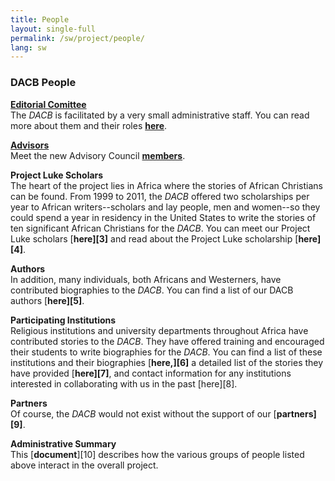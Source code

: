 ```yaml
---
title: People
layout: single-full
permalink: /sw/project/people/
lang: sw
---
```


### DACB People

**[Editorial Comittee](http://www.dacb.org/jonbio.htm)**  
The _DACB_ is facilitated by a very small administrative staff. You can read more about them and their roles [**here**](http://www.dacb.org/jonbio.htm).

**[Advisors](http://www.dacb.org/jonbio.htm)**  
Meet the new Advisory Council [**members**](http://localhost/dacb/project/advisors).

**Project Luke Scholars**  
The heart of the project lies in Africa where the stories of African Christians can be found. From 1999 to 2011, the _DACB_ offered two scholarships per year to African writers--scholars and lay people, men and women--so they could spend a year in residency in the United States to write the stories of ten significant African Christians for the _DACB_. You can meet our Project Luke scholars [**here][3]** and read about the Project Luke scholarship [**here][4]**.

**Authors**  
In addition, many individuals, both Africans and Westerners, have contributed biographies to the _DACB_. You can find a list of our DACB authors [**here][5]**.

**Participating Institutions**  
Religious institutions and university departments throughout Africa have contributed stories to the _DACB_. They have offered training and encouraged their students to write biographies for the _DACB_. You can find a list of these institutions and their biographies [**here,][6]** a detailed list of the stories they have provided [**here][7]**, and contact information for any institutions interested in collaborating with us in the past [here][8].

**Partners**  
Of course, the _DACB_ would not exist without the support of our [**partners][9]**.

**Administrative Summary**   
This [**document**][10] describes how the various groups of people listed above interact in the overall project.
